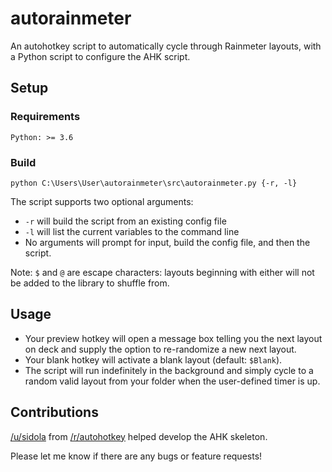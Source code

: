 # autorainmeter

An autohotkey script to automatically cycle through Rainmeter layouts, with a Python script to configure the AHK script.

## Setup

### Requirements

`Python: >= 3.6`

### Build

`python C:\Users\User\autorainmeter\src\autorainmeter.py {-r, -l}`

The script supports two optional arguments:
* `-r` will build the script from an existing config file
* `-l` will list the current variables to the command line
* No arguments will prompt for input, build the config file, and then the script.

Note: `$` and `@` are escape characters: layouts beginning with either will not be added to the library to shuffle from.

## Usage

* Your preview hotkey will open a message box telling you the next layout on deck and supply the option to re-randomize a new next layout.
* Your blank hotkey will activate a blank layout (default: `$Blank`).
* The script will run indefinitely in the background and simply cycle to a random valid layout from your folder when the user-defined timer is up.

## Contributions

[/u/sidola](https://www.reddit.com/user/sidola) from [/r/autohotkey](https://www.reddit.com/r/autohotkey) helped develop the AHK skeleton.

Please let me know if there are any bugs or feature requests!